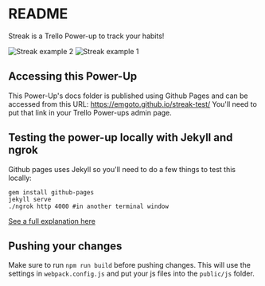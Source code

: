 # README

Streak is a Trello Power-up to track your habits!

![Streak example 2](https://habit-tracker-trello.herokuapp.com/img/example-3.png)
![Streak example 1](https://habit-tracker-trello.herokuapp.com/img/example-1.png) 

## Accessing this Power-Up

This Power-Up's docs folder is published using Github Pages and can be accessed from this URL: https://emgoto.github.io/streak-test/ You'll need to put that link in your Trello Power-ups admin page.

## Testing the power-up locally with Jekyll and ngrok

Github pages uses Jekyll so you'll need to do a few things to test this locally:

```
gem install github-pages
jekyll serve
./ngrok http 4000 #in another terminal window
```
[See a full explanation here](https://www.emgoto.com/testing-trello-power-ups-on-github-pages/)

## Pushing your changes

Make sure to run `npm run build` before pushing changes. This will use the settings in `webpack.config.js` and put your js files into the `public/js` folder.